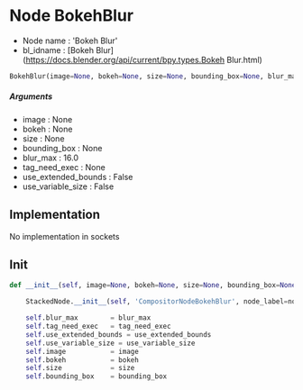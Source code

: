 # Node BokehBlur

- Node name : 'Bokeh Blur'
- bl_idname : [Bokeh Blur](https://docs.blender.org/api/current/bpy.types.Bokeh Blur.html)


``` python
BokehBlur(image=None, bokeh=None, size=None, bounding_box=None, blur_max=16.0, tag_need_exec=None, use_extended_bounds=False, use_variable_size=False, node_label=None, node_color=None)
```
##### Arguments

- image : None
- bokeh : None
- size : None
- bounding_box : None
- blur_max : 16.0
- tag_need_exec : None
- use_extended_bounds : False
- use_variable_size : False

## Implementation

No implementation in sockets

## Init

``` python
def __init__(self, image=None, bokeh=None, size=None, bounding_box=None, blur_max=16.0, tag_need_exec=None, use_extended_bounds=False, use_variable_size=False, node_label=None, node_color=None):

    StackedNode.__init__(self, 'CompositorNodeBokehBlur', node_label=node_label, node_color=node_color)

    self.blur_max        = blur_max
    self.tag_need_exec   = tag_need_exec
    self.use_extended_bounds = use_extended_bounds
    self.use_variable_size = use_variable_size
    self.image           = image
    self.bokeh           = bokeh
    self.size            = size
    self.bounding_box    = bounding_box
```
